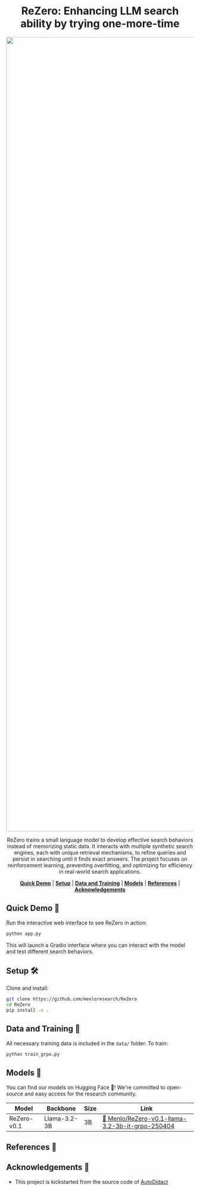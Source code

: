 <div align="center">

# ReZero: Enhancing LLM search ability by trying one-more-time

<img width="2128" alt="ReZeroer" src="https://github.com/user-attachments/assets/f1145fe2-a452-4f23-ab0e-f1518c16aa55" />

ReZero trains a small language model to develop effective search behaviors instead of memorizing static data. It interacts with multiple synthetic search engines, each with unique retrieval mechanisms, to refine queries and persist in searching until it finds exact answers. The project focuses on reinforcement learning, preventing overfitting, and optimizing for efficiency in real-world search applications.

[**Quick Demo**](#quick-demo-) | [**Setup**](#setup-️) | [**Data and Training**](#data-and-training-) | [**Models**](#models-) | [**References**](#references-) | [**Acknowledgements**](#acknowledgements-)

</div>

## Quick Demo 🚀

Run the interactive web interface to see ReZero in action:

```bash
python app.py
```

This will launch a Gradio interface where you can interact with the model and test different search behaviors.

## Setup 🛠️

Clone and install:

```bash
git clone https://github.com/menloresearch/ReZero
cd ReZero
pip install -e .
```

## Data and Training 🧠

All necessary training data is included in the `data/` folder. To train:

```bash
python train_grpo.py
```

## Models 🤖

You can find our models on Hugging Face 🤗! We're committed to open-source and easy access for the research community.

| Model | Backbone | Size | Link |
|-------|----------|------|------|
| ReZero-v0.1 | Llama-3.2-3B | 3B | [🤗 Menlo/ReZero-v0.1-llama-3.2-3b-it-grpo-250404](https://huggingface.co/Menlo/ReZero-v0.1-llama-3.2-3b-it-grpo-250404) |

## References 📖

## Acknowledgements 🤝

- This project is kickstarted from the source code of [AutoDidact](https://github.com/dCaples/AutoDidact)
